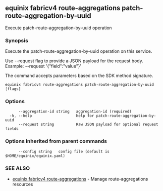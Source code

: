 ## equinix fabricv4 route-aggregations patch-route-aggregation-by-uuid

Execute patch-route-aggregation-by-uuid operation

### Synopsis

Execute the patch-route-aggregation-by-uuid operation on this service.

Use --request flag to provide a JSON payload for the request body.
Example: --request '{"field":"value"}'

The command accepts parameters based on the SDK method signature.

```
equinix fabricv4 route-aggregations patch-route-aggregation-by-uuid [flags]
```

### Options

```
      --aggregation-id string   aggregation-id (required)
  -h, --help                    help for patch-route-aggregation-by-uuid
      --request string          Raw JSON payload for optional request fields
```

### Options inherited from parent commands

```
      --config string   config file (default is $HOME/equinix/equinix.yaml)
```

### SEE ALSO

* [equinix fabricv4 route-aggregations](equinix_fabricv4_route-aggregations.md)	 - Manage route-aggregations resources

